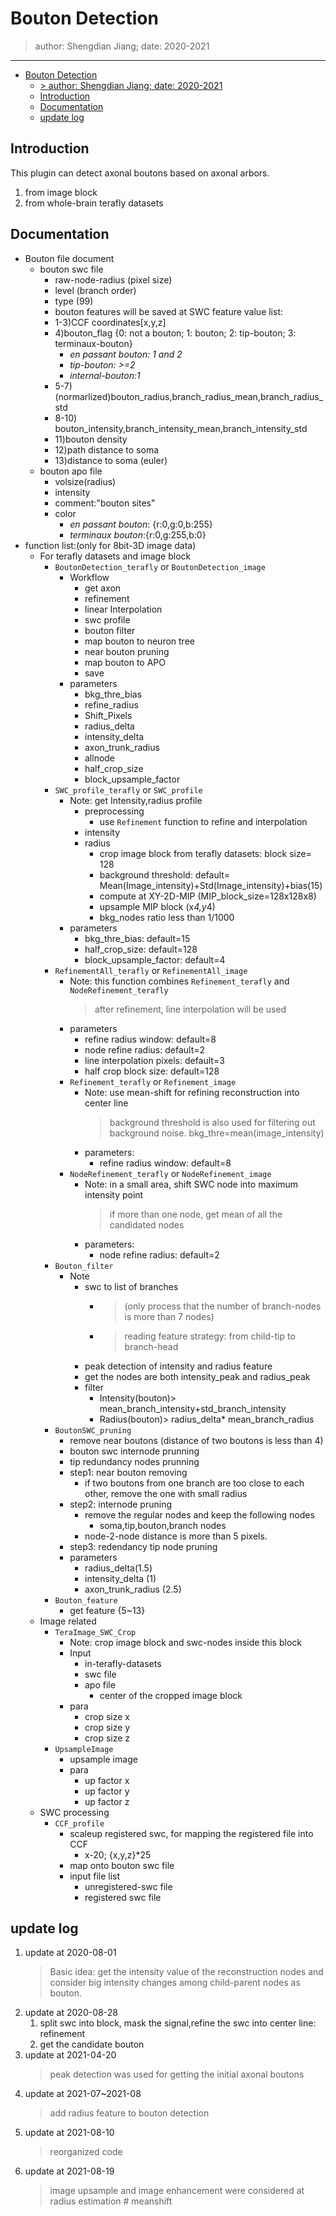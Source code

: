 # Bouton Detection
> author: Shengdian Jiang; date: 2020-2021
---
- [Bouton Detection](#bouton-detection)
  - [> author: Shengdian Jiang; date: 2020-2021](#author-shengdian-jiang-date-2020-2021)
  - [Introduction](#introduction)
  - [Documentation](#documentation)
  - [update log](#update-log)
## Introduction
This plugin can detect axonal boutons based on axonal arbors. 
1. from image block
2. from whole-brain terafly datasets
## Documentation
+ Bouton file document
  + bouton swc file
    + raw-node-radius (pixel size)
    + level (branch order)
    + type (99)
    + bouton features will be saved at SWC feature value list:
     * 1-3)CCF coordinates[x,y,z]
     * 4)bouton_flag {0: not a bouton; 1: bouton; 2: tip-bouton; 3: terminaux-bouton}
       * *en passant bouton: 1 and 2*
       * *tip-bouton: >=2*
       * *internal-bouton:1*
     * 5-7) (normarlized)bouton_radius,branch_radius_mean,branch_radius_std
     * 8-10) bouton_intensity,branch_intensity_mean,branch_intensity_std
     * 11)bouton density
     * 12)path distance to soma
     * 13)distance to soma (euler)
  + bouton apo file
    + volsize(radius)
    + intensity
    + comment:"bouton sites"
    + color 
      + *en passant bouton*: {r:0,g:0,b:255}
      + *terminaux bouton*:{r:0,g:255,b:0}
+ function list:(only for 8bit-3D image data)
  + For terafly datasets and image block
    + `BoutonDetection_terafly` or `BoutonDetection_image`
      + Workflow
        + get axon
        + refinement
        + linear Interpolation
        + swc profile
        + bouton filter
        + map bouton to neuron tree
        + near bouton pruning
        + map bouton to APO
        + save
      + parameters
        + bkg_thre_bias
        + refine_radius
        + Shift_Pixels
        + radius_delta
        + intensity_delta
        + axon_trunk_radius
        + allnode
        + half_crop_size
        + block_upsample_factor
    + `SWC_profile_terafly` or `SWC_profile`
      + Note: get Intensity,radius profile
        + preprocessing
          + use `Refinement` function to refine and interpolation
        + intensity
        + radius
          + crop image block from terafly datasets: block size= 128
          + background threshold: default= Mean(Image_intensity)+Std(Image_intensity)+bias(15)
          + compute at XY-2D-MIP (MIP_block_size=128x128x8)
          + upsample MIP block (x*4,y*4)
          + bkg_nodes ratio less than 1/1000
      + parameters
        + bkg_thre_bias: default=15
        + half_crop_size: default=128
        + block_upsample_factor: default=4
    + `RefinementAll_terafly` or `RefinementAll_image`
      + Note: this function combines `Refinement_terafly` and `NodeRefinement_terafly`
         > after refinement, line interpolation will be used
      + parameters
        + refine radius window: default=8
        + node refine radius: default=2
        + line interpolation pixels: default=3
        + half crop block size: default=128
      + `Refinement_terafly` or `Refinement_image`
        + Note: use mean-shift for refining reconstruction into center line 
           > background threshold is also used for filtering out background noise.
           bkg_thre=mean(image_intensity)
        + parameters:
          + refine radius window: default=8
      + `NodeRefinement_terafly` or `NodeRefinement_image`
        + Note: in a small area, shift SWC node into maximum intensity point
           >if more than one node, get mean of all the candidated nodes
        + parameters:
          + node refine radius: default=2
    + `Bouton_filter`
      + Note
        + swc to list of branches 
          + > (only process that the number of branch-nodes is more than 7 nodes)
          + > reading feature strategy: from child-tip to branch-head
        + peak detection of intensity and radius feature
        + get the nodes are both intensity_peak and radius_peak
        + filter
          + Intensity(bouton)> mean_branch_intensity+std_branch_intensity
          + Radius(bouton)> radius_delta* mean_branch_radius
    + `BoutonSWC_pruning`
        + remove near boutons (distance of two boutons is less than 4)
        + bouton swc internode prunning
        + tip redundancy nodes prunning
      + step1: near bouton removing
        + if two boutons from one branch are too close to each other, remove the one with small radius
      + step2: internode pruning
        + remove the regular nodes and keep the following nodes
          + soma,tip,bouton,branch nodes
        + node-2-node distance is more than 5 pixels.
      + step3: redendancy tip node pruning
      + parameters
        + radius_delta(1.5)
        + intensity_delta (1)
        + axon_trunk_radius (2.5)
    + `Bouton_feature`
      + get feature {5~13}
  + Image related
    + `TeraImage_SWC_Crop`
      + Note: crop image block and swc-nodes inside this block
      + Input
        + in-terafly-datasets
        + swc file
        + apo file
          + center of the cropped image block
      + para
        + crop size x
        + crop size y
        + crop size z
    + `UpsampleImage`
      + upsample image
      + para
        + up factor x
        + up factor y
        + up factor z
  + SWC processing
    + `CCF_profile`
      + scaleup registered swc, for mapping the registered file into CCF
        + x-20; {x,y,z}*25  
      + map onto bouton swc file
      + input file list
        + unregistered-swc file
        + registered swc file
## update log
1. update at 2020-08-01
    > Basic idea: get the intensity value of the reconstruction nodes and consider big intensity changes among child-parent nodes as bouton.
2. update at 2020-08-28
   1. split swc into block, mask the signal,refine the swc into center line: refinement
   2. get the candidate bouton
3. update at 2021-04-20
   >  peak detection was used for getting the initial axonal boutons
4. update at 2021-07~2021-08
   > add radius feature to bouton detection
5. update at 2021-08-10
   > reorganized code
6. update at 2021-08-19
   > image upsample and image enhancement were considered at radius estimation # meanshift
